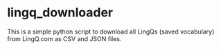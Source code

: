 # lingq_downloader
This is a simple python script to download all LingQs (saved vocabulary) from LingQ.com as CSV and JSON files.

